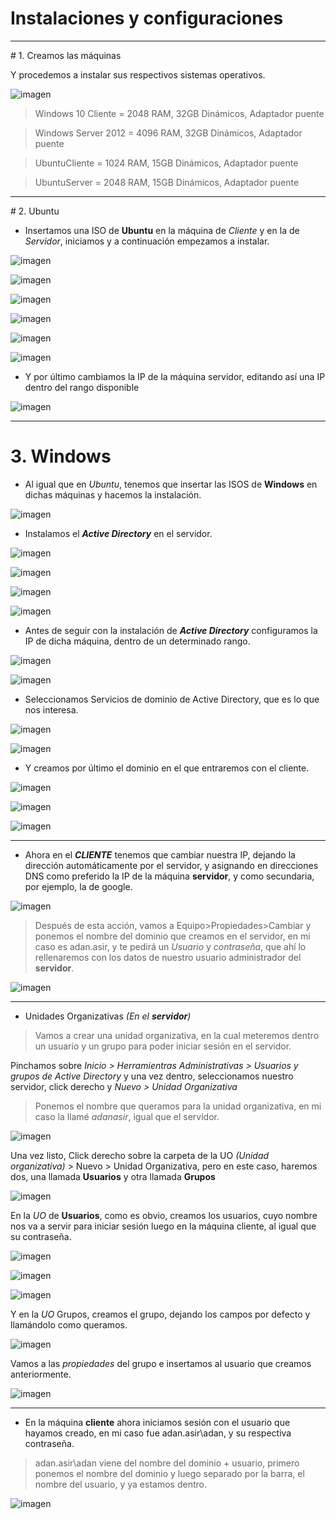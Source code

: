 # **Instalaciones y configuraciones**
<hr>
# 1. Creamos las máquinas

Y procedemos a instalar sus respectivos sistemas operativos.

 ![imagen](./images/Ubuntu/c0.PNG)

 >Windows 10 Cliente = 2048 RAM, 32GB Dinámicos, Adaptador puente

 >Windows Server 2012 = 4096 RAM, 32GB Dinámicos, Adaptador puente

>UbuntuCliente = 1024 RAM, 15GB Dinámicos, Adaptador puente

>UbuntuServer = 2048 RAM, 15GB Dinámicos, Adaptador puente

<hr>
# 2. Ubuntu

- Insertamos una ISO de **Ubuntu** en la máquina de *Cliente* y en la de *Servidor*, iniciamos y a continuación empezamos a instalar.


![imagen](./images/Ubuntu/c1.PNG)

![imagen](./images/Ubuntu/c2.PNG)

![imagen](./images/Ubuntu/c3.PNG)

![imagen](./images/Ubuntu/c4.PNG)

![imagen](./images/Ubuntu/c5.PNG)

![imagen](./images/Ubuntu/c6.PNG)

- Y por último cambiamos la IP de la máquina servidor, editando así una IP dentro del rango disponible

![imagen](./images/Ubuntu/c7.PNG)

<hr>

# 3. Windows

- Al igual que en *Ubuntu*, tenemos que insertar las ISOS de **Windows** en dichas máquinas y hacemos la instalación.

![imagen](./images/Windows/c1.PNG)

- Instalamos el ***Active Directory*** en el servidor.

![imagen](./images/Windows/c2.PNG)

![imagen](./images/Windows/c3.PNG)

![imagen](./images/Windows/c4.PNG)

![imagen](./images/Windows/c5.PNG)

- Antes de seguir con la instalación de ***Active Directory*** configuramos la IP de dicha máquina, dentro de un determinado rango.


![imagen](./images/Windows/c6.PNG)

![imagen](./images/Windows/c7.PNG)

- Seleccionamos Servicios de dominio de Active Directory, que es lo que nos interesa.


![imagen](./images/Windows/c8.PNG)

![imagen](./images/Windows/c9.PNG)

- Y creamos por último el dominio en el que entraremos con el cliente.


![imagen](./images/Windows/c10.PNG)

![imagen](./images/Windows/c11.PNG)

![imagen](./images/Windows/c12.PNG)

<hr>

- Ahora en el ***CLIENTE*** tenemos que cambiar nuestra IP, dejando la dirección automáticamente por el servidor, y asignando en direcciones DNS como preferido la IP de la máquina **servidor**, y como secundaria, por ejemplo, la de google.

![imagen](./images/Windows/c13.PNG)

>Después de esta acción, vamos a Equipo>Propiedades>Cambiar y ponemos el nombre del dominio que creamos en el servidor, en mi caso es adan.asir, y te pedirá un *Usuario* y *contraseña*, que ahí lo rellenaremos con los datos de nuestro usuario administrador del **servidor**.


![imagen](./images/Windows/c14.PNG)

<hr>


- Unidades Organizativas *(En el **servidor**)*

>Vamos a crear una unidad organizativa, en la cual meteremos dentro un usuario y un grupo para poder iniciar sesión en el servidor.

Pinchamos sobre *Inicio > Herramientras Administrativas > Usuarios y grupos de Active Directory* y una vez dentro, seleccionamos nuestro servidor, click derecho y *Nuevo > Unidad Organizativa*

>Ponemos el nombre que queramos para la unidad organizativa, en mi caso la llamé *adanasir*, igual que el servidor.


![imagen](./images/Windows/c15.PNG)

Una vez listo, Click derecho sobre la carpeta de la UO *(Unidad organizativa)* > Nuevo > Unidad Organizativa, pero en este caso,
haremos dos, una llamada **Usuarios** y otra llamada **Grupos**


![imagen](./images/Windows/c16.PNG)

En la *UO* de **Usuarios**, como es obvio, creamos los usuarios, cuyo nombre nos va a servir para iniciar sesión luego en la máquina cliente, al igual que su contraseña.

![imagen](./images/Windows/c17.PNG)


![imagen](./images/Windows/c18.PNG)


![imagen](./images/Windows/c19.PNG)

Y en la *UO* Grupos, creamos el grupo, dejando los campos por defecto y llamándolo como queramos.

![imagen](./images/Windows/c20.PNG)

Vamos a las *propiedades* del grupo e insertamos al usuario que creamos anteriormente.

![imagen](./images/Windows/c21.PNG)

<hr>

- En la máquina **cliente** ahora iniciamos sesión con el usuario que hayamos creado, en mi caso fue adan.asir\adan, y su respectiva contraseña.

>adan.asir\adan viene del nombre del dominio + usuario, primero ponemos el nombre del dominio  y luego separado por la barra, el nombre del usuario, y ya estamos dentro.

![imagen](./images/Windows/c22.PNG)
